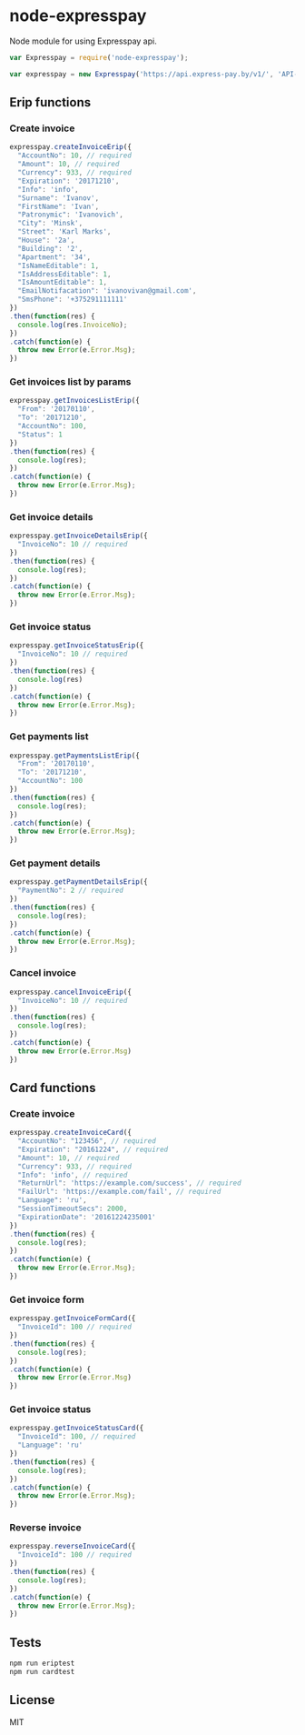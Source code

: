 # node-expresspay
Node module for using Expresspay api.

```javascript
var Expresspay = require('node-expresspay');

var expresspay = new Expresspay('https://api.express-pay.by/v1/', 'API-Key', 'Secret-Key');
```

## Erip functions

### Create invoice

```javascript
expresspay.createInvoiceErip({
  "AccountNo": 10, // required
  "Amount": 10, // required
  "Currency": 933, // required
  "Expiration": '20171210',
  "Info": 'info',
  "Surname": 'Ivanov',
  "FirstName": 'Ivan',
  "Patronymic": 'Ivanovich',
  "City": 'Minsk',
  "Street": 'Karl Marks',
  "House": '2a',
  "Building": '2',
  "Apartment": '34',
  "IsNameEditable": 1,
  "IsAddressEditable": 1,
  "IsAmountEditable": 1,
  "EmailNotifacation": 'ivanovivan@gmail.com',
  "SmsPhone": '+375291111111'
})
.then(function(res) {
  console.log(res.InvoiceNo);
})
.catch(function(e) {
  throw new Error(e.Error.Msg);
})
```
### Get invoices list by params
```javascript
expresspay.getInvoicesListErip({
  "From": '20170110',
  "To": '20171210',
  "AccountNo": 100,
  "Status": 1 
})
.then(function(res) {
  console.log(res);
})
.catch(function(e) {
  throw new Error(e.Error.Msg);
})
```

### Get invoice details
```javascript
expresspay.getInvoiceDetailsErip({ 
  "InvoiceNo": 10 // required
})
.then(function(res) {
  console.log(res);
})
.catch(function(e) {
  throw new Error(e.Error.Msg);
})
```

### Get invoice status
```javascript
expresspay.getInvoiceStatusErip({
  "InvoiceNo": 10 // required
})
.then(function(res) {
  console.log(res)
})
.catch(function(e) {
  throw new Error(e.Error.Msg);
})
```

### Get payments list
```javascript
expresspay.getPaymentsListErip({
  "From": '20170110',
  "To": '20171210',
  "AccountNo": 100
})
.then(function(res) {
  console.log(res);
})
.catch(function(e) {
  throw new Error(e.Error.Msg);
})
```

### Get payment details
```javascript
expresspay.getPaymentDetailsErip({
  "PaymentNo": 2 // required
})
.then(function(res) {
  console.log(res);
})
.catch(function(e) {
  throw new Error(e.Error.Msg);
})
```

### Cancel invoice
```javascript
expresspay.cancelInvoiceErip({
  "InvoiceNo": 10 // required
})
.then(function(res) {
  console.log(res);
})
.catch(function(e) {
  throw new Error(e.Error.Msg)
})
```
## Card functions

### Create invoice
```javascript
expresspay.createInvoiceCard({
  "AccountNo": "123456", // required
  "Expiration": "20161224", // required
  "Amount": 10, // required
  "Currency": 933, // required
  "Info": 'info', // required
  "ReturnUrl": 'https://example.com/success', // required 
  "FailUrl": 'https://example.com/fail', // required
  "Language": 'ru',
  "SessionTimeoutSecs": 2000,
  "ExpirationDate": '20161224235001'
})
.then(function(res) {
  console.log(res);
})
.catch(function(e) {
  throw new Error(e.Error.Msg);
})
```

### Get invoice form
```javascript
expresspay.getInvoiceFormCard({
  "InvoiceId": 100 // required
})
.then(function(res) {
  console.log(res);
})
.catch(function(e) {
  throw new Error(e.Error.Msg)
})
```

### Get invoice status
```javascript
expresspay.getInvoiceStatusCard({
  "InvoiceId": 100, // required 
  "Language": 'ru'
})
.then(function(res) {
  console.log(res);
})
.catch(function(e) {
  throw new Error(e.Error.Msg);
})
```

### Reverse invoice
```javascript
expresspay.reverseInvoiceCard({
  "InvoiceId": 100 // required
})
.then(function(res) {
  console.log(res);
})
.catch(function(e) {
  throw new Error(e.Error.Msg);
})
```

## Tests
```bash
npm run eriptest
npm run cardtest
```

## License
MIT
